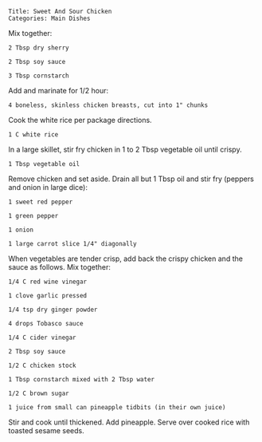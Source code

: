 ~~~ recipe-info
Title: Sweet And Sour Chicken
Categories: Main Dishes
~~~

Mix together:

~~~ recipe-ingredients
2 Tbsp dry sherry

2 Tbsp soy sauce

3 Tbsp cornstarch
~~~

Add and marinate for  1/2 hour:

~~~ recipe-ingredients
4 boneless, skinless chicken breasts, cut into 1" chunks
~~~

Cook the white rice per package directions.

~~~ recipe-ingredients
1 C white rice
~~~

In a large skillet, stir fry chicken in 1 to 2 Tbsp vegetable oil until crispy.

~~~ recipe-ingredients
1 Tbsp vegetable oil
~~~

Remove chicken and
set aside.  Drain all but 1 Tbsp oil and stir fry (peppers and onion in large dice):

~~~ recipe-ingredients
1 sweet red pepper

1 green pepper

1 onion

1 large carrot slice 1/4" diagonally
~~~

When vegetables are tender crisp, add back the crispy chicken and the sauce as follows.  Mix
together:

~~~ recipe-ingredients
1/4 C red wine vinegar

1 clove garlic pressed

1/4 tsp dry ginger powder

4 drops Tobasco sauce

1/4 C cider vinegar

2 Tbsp soy sauce

1/2 C chicken stock

1 Tbsp cornstarch mixed with 2 Tbsp water

1/2 C brown sugar

1 juice from small can pineapple tidbits (in their own juice)
~~~

Stir and cook until thickened.  Add pineapple.  Serve over cooked rice with toasted sesame seeds.
